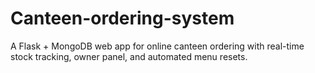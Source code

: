 # Canteen-ordering-system
A Flask + MongoDB web app for online canteen ordering with real-time stock tracking, owner panel, and automated menu resets.
